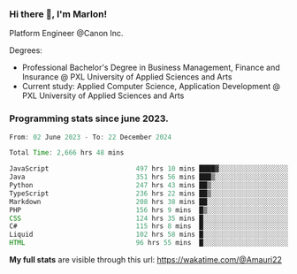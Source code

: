 
### Hi there 👋, I'm Marlon!

Platform Engineer @Canon Inc.

Degrees: 
- Professional Bachelor's Degree in Business Management, Finance and Insurance @ PXL University of Applied Sciences and Arts
- Current study: Applied Computer Science, Application Development @ PXL University of Applied Sciences and Arts

### Programming stats since june 2023.
<!--START_SECTION:waka-->

```java
From: 02 June 2023 - To: 22 December 2024

Total Time: 2,666 hrs 48 mins

JavaScript                      497 hrs 10 mins ████▓░░░░░░░░░░░░░░░░░░░░   18.29 %
Java                            351 hrs 56 mins ███▒░░░░░░░░░░░░░░░░░░░░░   12.95 %
Python                          247 hrs 43 mins ██▒░░░░░░░░░░░░░░░░░░░░░░   09.11 %
TypeScript                      236 hrs 22 mins ██▒░░░░░░░░░░░░░░░░░░░░░░   08.70 %
Markdown                        208 hrs 38 mins ██░░░░░░░░░░░░░░░░░░░░░░░   07.68 %
PHP                             156 hrs 9 mins  █▒░░░░░░░░░░░░░░░░░░░░░░░   05.75 %
CSS                             124 hrs 35 mins █░░░░░░░░░░░░░░░░░░░░░░░░   04.58 %
C#                              115 hrs 8 mins  █░░░░░░░░░░░░░░░░░░░░░░░░   04.24 %
Liquid                          102 hrs 58 mins █░░░░░░░░░░░░░░░░░░░░░░░░   03.79 %
HTML                            96 hrs 55 mins  █░░░░░░░░░░░░░░░░░░░░░░░░   03.57 %
```

<!--END_SECTION:waka-->
**My full stats** are visible through this url: https://wakatime.com/@Amauri22
